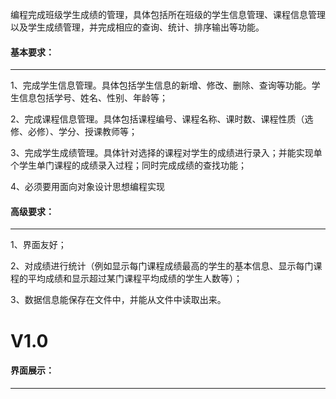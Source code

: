 编程完成班级学生成绩的管理，具体包括所在班级的学生信息管理、课程信息管理以及学生成绩管理，并完成相应的查询、统计、排序输出等功能。

####  基本要求：

---
1、完成学生信息管理。具体包括学生信息的新增、修改、删除、查询等功能。学生信息包括学号、姓名、性别、年龄等；

2、完成课程信息管理。具体包括课程编号、课程名称、课时数、课程性质（选修、必修）、学分、授课教师等；

3、完成学生成绩管理。具体针对选择的课程对学生的成绩进行录入；并能实现单个学生单门课程的成绩录入过程；同时完成成绩的查找功能；

4、必须要用面向对象设计思想编程实现

#### 高级要求：

---

1、界面友好；

2、对成绩进行统计（例如显示每门课程成绩最高的学生的基本信息、显示每门课程的平均成绩和显示超过某门课程平均成绩的学生人数等）；

3、数据信息能保存在文件中，并能从文件中读取出来。



# V1.0

#### 界面展示：


---